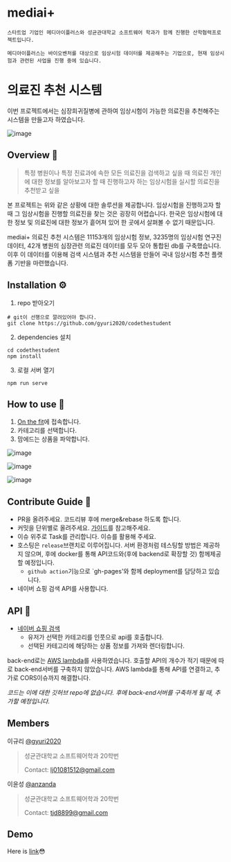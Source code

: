 # mediai+

```
스타트업 기업인 메디아이플러스와 성균관대학교 소프트웨어 학과가 함께 진행한 산학협력프로젝트입니다. 

메디아이플러스는 바이오벤처를 대상으로 임상시험 데이터를 제공해주는 기업으로, 현재 임상시험과 관련된 사업을 진행 중에 있습니다.
```

# 의료진 추천 시스템

이번 프로젝트에서는 심장희귀질병에 관하여 임상시험이 가능한 의료진을 추천해주는 시스템을 만들고자 하였습니다.


![image](https://user-images.githubusercontent.com/66810905/146679402-0e36c9cf-4541-47a3-924e-74508b100345.png)



## Overview 👋

>특정 병원이나 특정 진료과에 속한 모든 의료진을 검색하고 싶을 때
>의료진 개인에 대한 정보를 알아보고자 할 때
>진행하고자 하는 임상시험을 실시할 의료진을 추천받고 싶을 

본 프로젝트는 위와 같은 상황에 대한 솔루션을 제공합니다. 임상시험을 진행하고자 할 때 그 임상시험을 진행할 의료진을 찾는 것은 굉장히 어렵습니다. 한국은 임상시험에 대한 정보 및 의료진에 대한 정보가 흩어져 있어 한 곳에서 살펴볼 수 없기 때문입니다. 

mediai+ 의료진 추천 시스템은 11153개의 임상시험 정보, 3235명의 임상시험 연구진 데이터, 42개 병원의 심장관련 의료진 데이터를 모두 모아 통합된 db를 구축했습니다. 이후 이 데이터를 이용해 검색 시스템과 추천 시스템을 만들어 국내 임상시험 추천 플랫폼 기반을 마련했습니다.

## Installation ⚙

1. repo 받아오기
```
# git이 선행으로 깔려있어야 합니다.
git clone https://github.com/gyuri2020/codethestudent
```
2. dependencies 설치
```
cd codethestudent
npm install
```
3. 로컬 서버 열기
```
npm run serve
```

## How to use 🤔

1. [On the fit](https://gyuri2020.github.io/codethestudent/)에 접속합니다.
2. 카테고리를 선택합니다.
3. 맘에드는 상품을 파악합니다.

![image](https://user-images.githubusercontent.com/79851762/143767170-753c4b1e-0b10-4341-8d72-d26470db63af.png)

![image](https://user-images.githubusercontent.com/79851762/143767230-81e40394-8d61-44f4-bbc2-1e1fea6422e6.png)

![image](https://user-images.githubusercontent.com/79851762/143767263-f7cabc58-0caf-46a1-afb6-ee3692e41ca1.png)
  
## Contribute Guide 🚩

+ PR을 올려주세요. 코드리뷰 후에 merge&rebase 하도록 합니다.
+ 커밋을 단위별로 올려주세요. [가이드](https://tech.10000lab.xyz/git/git-commit-discipline.html)를 참고해주세요.
+ 이슈 위주로 Task를 관리합니다. 이슈를 활용해 주세요.
+ 호스팅은 `release`브랜치로 이루어집니다. 서버 환경처럼 테스팅할 방법은 제공하지 않으며, 후에 docker를 통해 API코드와(후에 backend로 확장할 것) 함께제공할 예정입니다.
  + `github action`기능으로 `gh-pages'와 함께 deployment를 담당하고 있습니다.
+ 네이버 쇼핑 검색 API를 사용합니다.
  
## API 🌉

- [네이버 쇼핑 검색](https://developers.naver.com/products/service-api/search/search.md)
  - 유저가 선택한 카테고리를 인풋으로 api를 호출합니다.
  - 선택된 카테고리에 해당하는 상품 정보를 가져와 렌더링합니다.

back-end로는 [AWS lambda](https://aws.amazon.com/ko/lambda/)를 사용하였습니다. 호출할 API의 개수가 적기 때문에 따로 back-end서버를 구축하지 않았습니다. AWS lambda를 통해 API를 연결하고, 추가로 CORS이슈까지 해결합니다.

*코드는 이에 대한 깃허브 repo에 없습니다. 후에 back-end서버를 구축하게 될 때, 추가할 예정입니다.*

## Members

이규리 [@gyuri2020](https://github.com/gyuri2020)
> 성균관대학교 소프트웨어학과 20학번
> 
> Contact: lj01081512@gmail.com

이윤성 [@anzanda](https://github.com/anzanda)
> 성균관대학교 소프트웨어학과 20학번
> 
> Contact: tjd8899@gmail.com

## Demo

Here is [link](https://youtu.be/WiSgzTOSgPI)😳
